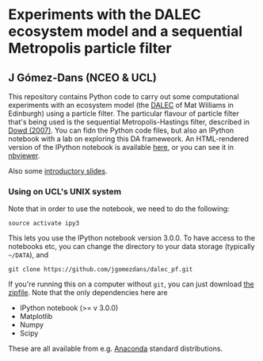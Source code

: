 # Experiments with the DALEC ecosystem model and a sequential Metropolis particle filter

## J Gómez-Dans (NCEO & UCL)

This repository contains Python code to carry out some computational experiments with an
ecosystem model (the [DALEC](http://www.geos.ed.ac.uk/homes/mwilliam/DALEC.html) of Mat Williams in Edinburgh) using a particle filter. The particular flavour of particle filter that's being used is the sequential Metropolis-Hastings filter, described in [Dowd (2007)](http://www2.geog.ucl.ac.uk/~mdisney/teaching/teachingNEW/methods/diff/Dowd.Bayesian_DA.JMSys.2007.pdf). You can fidn the Python code files, but also an IPython notebook with a lab on exploring this DA frameweork. An HTML-rendered version of the IPython notebook is available [here](http://jgomezdans.github.io/dalec_pf/DA_practical.html), or you can see it in [nbviewer](http://nbviewer.ipython.org/github/jgomezdans/dalec_pf/blob/master/DA_practical.ipynb).

Also some <a href="http://jgomezdans.github.io/dalec_pf/PF_presentation.slides.html">introductory slides</a>.

### Using on UCL's UNIX system

Note that in order to use the notebook, we need to do the following:
    
    source activate ipy3
    
This lets you use the IPython notebook version 3.0.0. To have access to the notebooks etc, you can change the directory to your data storage (typically ``~/DATA``), and

    git clone https://github.com/jgomezdans/dalec_pf.git
    
If you're running this on a computer without ``git``, you can just download [the zipfile](https://github.com/jgomezdans/dalec_pf/archive/master.zip). Note that the only dependencies here are

* IPython notebook (>= v 3.0.0)
* Matplotlib
* Numpy
* Scipy

These are all available from e.g. [Anaconda](http://continuum.io/downloads) standard distributions.
